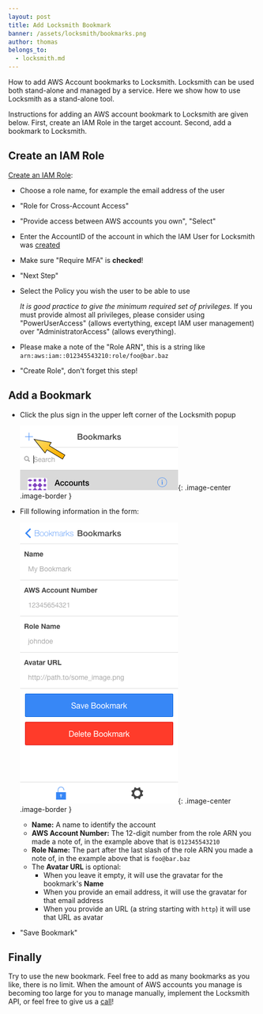 ```yaml
---
layout: post
title: Add Locksmith Bookmark
banner: /assets/locksmith/bookmarks.png
author: thomas
belongs_to:
  - locksmith.md
---
```


How to add AWS Account bookmarks to Locksmith.
Locksmith can be used both stand-alone and managed by a service.
Here we show how to use Locksmith as a stand-alone tool.

Instructions for adding an AWS account bookmark to Locksmith are given below.
First, create an IAM Role in the target account.
Second, add a bookmark to Locksmith.

## Create an IAM Role

[Create an IAM Role](createRole):

* Choose a role name, for example the email address of the user
* "Role for Cross-Account Access"
* "Provide access between AWS accounts you own", "Select"
* Enter the AccountID of the account in which the IAM User for Locksmith was
  [created](/2017/01/09/Configuring-Locksmith.html)
* Make sure "Require MFA" is **checked**!
* "Next Step"
* Select the Policy you wish the user to be able to use
  
  _It is good practice to give the minimum required set of privileges._
  If you must provide almost all privileges, please consider using
  "PowerUserAccess" (allows evertything, except IAM user management) over
  "AdministratorAccess" (allows everything).

* Please make a note of the "Role ARN", this is a string like
  `arn:aws:iam::012345543210:role/foo@bar.baz`
* "Create Role", don't forget this step!

## Add a Bookmark

* Click the plus sign in the upper left corner of the Locksmith popup
  
  ![](/assets/posts/2017-01-10-Configuring-Locksmith-Bookmark/add-bookmark.png){: .image-center .image-border }

* Fill following information in the form:
  
  ![](/assets/posts/2017-01-10-Configuring-Locksmith-Bookmark/edit-bookmark.png){: .image-center .image-border }
  
  * **Name:** A name to identify the account
  * **AWS Account Number:** The 12-digit number from the role ARN you made a
    note of, in the example above that is `012345543210`
  * **Role Name:** The part after the last slash of the role ARN you made a note
    of, in the example above that is `foo@bar.baz`
  * The **Avatar URL** is optional:
    * When you leave it empty, it will use the gravatar for the bookmark's
      **Name**
    * When you provide an email address, it will use the gravatar for that
      email address
    * When you provide an URL (a string starting with `http`) it will use
      that URL as avatar
* "Save Bookmark"

## Finally

Try to use the new bookmark. Feel free to add as many bookmarks as you like,
there is no limit.
When the amount of AWS accounts you manage is becoming too large for you to
manage manually, implement the Locksmith API, or feel free to give us a
[call](/contact.html)!